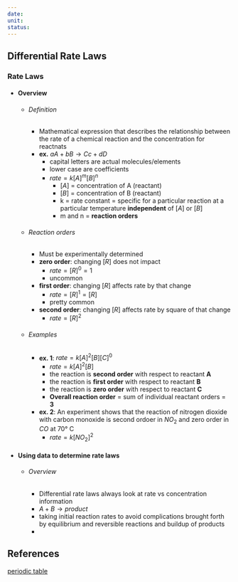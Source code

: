 ```yaml
---
date: 
unit: 
status:
---
```

## Differential Rate Laws
### Rate Laws
- #### Overview
	- ###### Definition
		- Mathematical expression that describes the relationship between the rate of a chemical reaction and the concentration for reactnats
		- **ex.** $aA + bB \rightarrow Cc + dD$
			- capital letters are actual molecules/elements
			- lower case are coefficients
			- $rate = k[A]^m[B]^n$
				- $[A]$ = concentration of A (reactant)
				- $[B]$ = concentration of B (reactant)
				- k = rate constant = specific for a particular reaction at a particular temperature **independent** of $[A]$ or $[B]$
				- m and n = **reaction orders**
	- ###### Reaction orders
		- Must be experimentally determined
		- **zero order**: changing $[R]$ does not impact
			- $rate =[R]^0=1$
			- uncommon
		- **first order**: changing $[R]$ affects rate by that change
			- $rate = [R]^1=[R]$
			- pretty common
		- **second order**: changing $[R]$ affects rate by square of that change
			- $rate = [R]^2$
	- ###### Examples 
		- **ex. 1**: $rate = k[A]^2[B][C]^0$
			- $rate = k[A]^2[B]$
			- the reaction is **second order** with respect to reactant **A**
			- the reaction is **first order** with respect to reactant **B**
			- the reaction is **zero order** with respect to reactant **C**
			- **Overall reaction order** = sum of individual reactant orders = **3**
		- **ex. 2**: An experiment shows that the reaction of nitrogen dioxide with carbon monoxide is second ordoer in $NO_2$ and zero order in $CO$ at 70° C
			- $rate = k[NO_2]^2$
- #### Using data to determine rate laws
	- ###### Overview
		- Differential rate laws always look at rate vs concentration information
		- $A + B \rightarrow product$
		- taking initial reaction rates to avoid complications brought forth by equilibrium and reversible reactions and buildup of products
		- 


## References
[periodic table](https://www.foxxlifesciences.com/pages/periodic-table-of-elements-chart)

